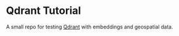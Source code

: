 # Qdrant Tutorial
A small repo for testing [Qdrant](https://qdrant.tech/) with embeddings and geospatial data. 
